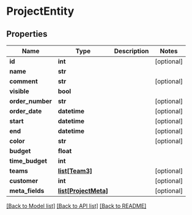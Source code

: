# ProjectEntity

## Properties
Name | Type | Description | Notes
------------ | ------------- | ------------- | -------------
**id** | **int** |  | [optional] 
**name** | **str** |  | 
**comment** | **str** |  | [optional] 
**visible** | **bool** |  | 
**order_number** | **str** |  | [optional] 
**order_date** | **datetime** |  | [optional] 
**start** | **datetime** |  | [optional] 
**end** | **datetime** |  | [optional] 
**color** | **str** |  | [optional] 
**budget** | **float** |  | 
**time_budget** | **int** |  | 
**teams** | [**list[Team3]**](Team3.md) |  | [optional] 
**customer** | **int** |  | [optional] 
**meta_fields** | [**list[ProjectMeta]**](ProjectMeta.md) |  | [optional] 

[[Back to Model list]](../README.md#documentation-for-models) [[Back to API list]](../README.md#documentation-for-api-endpoints) [[Back to README]](../README.md)



